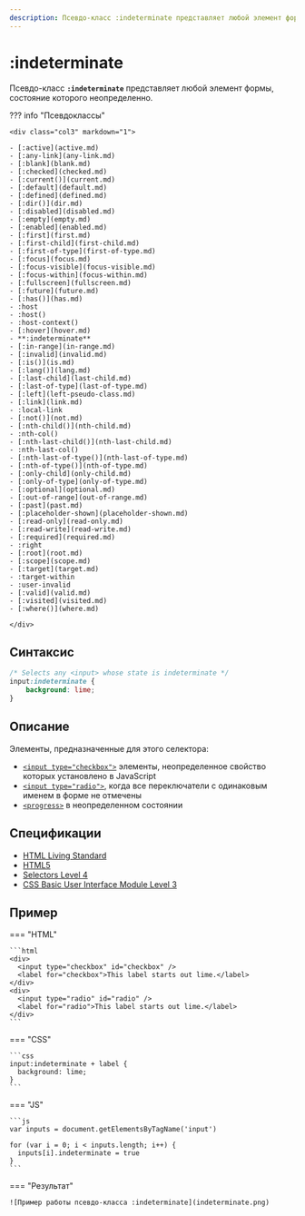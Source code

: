 ```yaml
---
description: Псевдо-класс :indeterminate представляет любой элемент формы, состояние которого неопределенно
---
```


# :indeterminate

Псевдо-класс **`:indeterminate`** представляет любой элемент формы, состояние которого неопределенно.

??? info "Псевдоклассы"

    <div class="col3" markdown="1">

    - [:active](active.md)
    - [:any-link](any-link.md)
    - [:blank](blank.md)
    - [:checked](checked.md)
    - [:current()](current.md)
    - [:default](default.md)
    - [:defined](defined.md)
    - [:dir()](dir.md)
    - [:disabled](disabled.md)
    - [:empty](empty.md)
    - [:enabled](enabled.md)
    - [:first](first.md)
    - [:first-child](first-child.md)
    - [:first-of-type](first-of-type.md)
    - [:focus](focus.md)
    - [:focus-visible](focus-visible.md)
    - [:focus-within](focus-within.md)
    - [:fullscreen](fullscreen.md)
    - [:future](future.md)
    - [:has()](has.md)
    - :host
    - :host()
    - :host-context()
    - [:hover](hover.md)
    - **:indeterminate**
    - [:in-range](in-range.md)
    - [:invalid](invalid.md)
    - [:is()](is.md)
    - [:lang()](lang.md)
    - [:last-child](last-child.md)
    - [:last-of-type](last-of-type.md)
    - [:left](left-pseudo-class.md)
    - [:link](link.md)
    - :local-link
    - [:not()](not.md)
    - [:nth-child()](nth-child.md)
    - :nth-col()
    - [:nth-last-child()](nth-last-child.md)
    - :nth-last-col()
    - [:nth-last-of-type()](nth-last-of-type.md)
    - [:nth-of-type()](nth-of-type.md)
    - [:only-child](only-child.md)
    - [:only-of-type](only-of-type.md)
    - [:optional](optional.md)
    - [:out-of-range](out-of-range.md)
    - [:past](past.md)
    - [:placeholder-shown](placeholder-shown.md)
    - [:read-only](read-only.md)
    - [:read-write](read-write.md)
    - [:required](required.md)
    - :right
    - [:root](root.md)
    - [:scope](scope.md)
    - [:target](target.md)
    - :target-within
    - :user-invalid
    - [:valid](valid.md)
    - [:visited](visited.md)
    - [:where()](where.md)

    </div>

## Синтаксис

```css
/* Selects any <input> whose state is indeterminate */
input:indeterminate {
    background: lime;
}
```

## Описание

Элементы, предназначенные для этого селектора:

-   [`<input type="checkbox">`](../html/input.md) элементы, неопределенное свойство которых установлено в JavaScript
-   [`<input type="radio">`](../html/input.md), когда все переключатели с одинаковым именем в форме не отмечены
-   [`<progress>`](../html/progress.md) в неопределенном состоянии

## Спецификации

-   [HTML Living Standard](https://html.spec.whatwg.org/multipage/#selector-indeterminate)
-   [HTML5](http://www.w3.org/TR/html5/#selector-indeterminate)
-   [Selectors Level 4](https://drafts.csswg.org/selectors-4/#indeterminate)
-   [CSS Basic User Interface Module Level 3](https://drafts.csswg.org/css-ui-3/#indeterminate)

## Пример

=== "HTML"

    ```html
    <div>
      <input type="checkbox" id="checkbox" />
      <label for="checkbox">This label starts out lime.</label>
    </div>
    <div>
      <input type="radio" id="radio" />
      <label for="radio">This label starts out lime.</label>
    </div>
    ```

=== "CSS"

    ```css
    input:indeterminate + label {
      background: lime;
    }
    ```

=== "JS"

    ```js
    var inputs = document.getElementsByTagName('input')

    for (var i = 0; i < inputs.length; i++) {
      inputs[i].indeterminate = true
    }
    ```

=== "Результат"

    ![Пример работы псевдо-класса :indeterminate](indeterminate.png)
